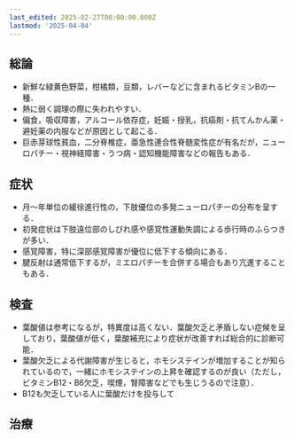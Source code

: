 ```yaml
---
last_edited: 2025-02-27T00:00:00.000Z
lastmod: '2025-04-04'
---
```





## 総論

- 新鮮な緑黄色野菜，柑橘類，豆類，レバーなどに含まれるビタミンBの一種．
- 熱に弱く調理の際に失われやすい．
- 偏食，吸収障害，アルコール依存症，妊娠・授乳，抗癌剤・抗てんかん薬・避妊薬の内服などが原因として起こる．
- 巨赤芽球性貧血，二分脊椎症，亜急性連合性脊髄変性症が有名だが，ニューロパチー・視神経障害・うつ病・認知機能障害などの報告もある．

  

## 症状

- 月～年単位の緩徐進行性の，下肢優位の多発ニューロパチーの分布を呈する．
- 初発症状は下肢遠位部のしびれ感や感覚性運動失調による歩行時のふらつきが多い．
- 感覚障害，特に深部感覚障害が優位に低下する傾向にある．
- 腱反射は通常低下するが，ミエロパチーを合併する場合もあり亢進することもある．

  

  

## 検査

- 葉酸値は参考になるが，特異度は高くない．葉酸欠乏と矛盾しない症候を呈しており，葉酸値が低く，葉酸補充により症状が改善すれば総合的に診断可能．
- 葉酸欠乏による代謝障害が生じると，ホモシステインが増加することが知られているので，一緒にホモシステインの上昇を確認するのが良い（ただし，ビタミンB12・B6欠乏，喫煙，腎障害などでも生じうるので注意）．
- B12も欠乏している人に葉酸だけを投与して

  

## 治療
